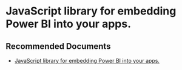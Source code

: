   <properties
	pageTitle="sample - javascipt for development"
	description="sample - javascipt for development"
	service="microsoft.PowerBIDedicated"
	resource="capacities"
	authors="pjfreitas"
	ms.author="pfreitas"	
	displayOrder="480"
	selfHelpType="generic"
	supportTopicIds="32628151"
	productPesIds="16334"
	cloudEnvironments="public, MoonCake, fairfax" 
	articleId="3c1bef04-37e0-13c3-1fd8-4f4c86143518"
	ownershipId="PowerBI_PowerBI"
/>

# JavaScript library for embedding Power BI into your apps.

## **Recommended Documents**

* [JavaScript library for embedding Power BI into your apps.](https://github.com/Microsoft/PowerBI-JavaScript)
